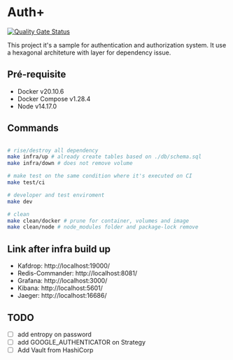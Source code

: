 # Auth+

[![Quality Gate Status](https://sonarcloud.io/api/project_badges/measure?project=auth-plus_auth-plus-backend-main&metric=alert_status)](https://sonarcloud.io/dashboard?id=auth-plus_auth-plus-backend-main)

This project it's a sample for authentication and authorization system. It use a hexagonal architeture with layer for dependency issue.

## Pré-requisite

- Docker v20.10.6
- Docker Compose v1.28.4
- Node v14.17.0

## Commands

```bash

# rise/destroy all dependency
make infra/up # already create tables based on ./db/schema.sql
make infra/down # does not remove volume

# make test on the same condition where it's executed on CI
make test/ci

# developer and test enviroment
make dev

# clean
make clean/docker # prune for container, volumes and image
make clean/node # node_modules folder and package-lock remove

```

## Link after infra build up

- Kafdrop: http://localhost:19000/
- Redis-Commander: http://localhost:8081/
- Grafana: http://localhost:3000/
- Kibana: http://localhost:5601/
- Jaeger: http://localhost:16686/

## TODO

- [ ] add entropy on password
- [ ] add GOOGLE_AUTHENTICATOR on Strategy
- [ ] Add Vault from HashiCorp
